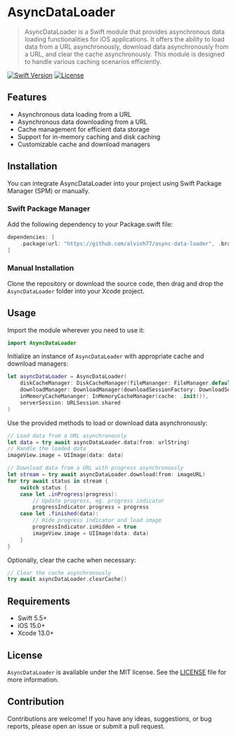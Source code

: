 # AsyncDataLoader
> AsyncDataLoader is a Swift module that provides asynchronous data loading functionalities for iOS applications. It offers the ability to load data from a URL asynchronously, download data asynchronously from a URL, and clear the cache asynchronously. This module is designed to handle various caching scenarios efficiently.

[![Swift Version][swift-image]][swift-url]
[![License][license-image]][license-url]

## Features
- Asynchronous data loading from a URL
- Asynchronous data downloading from a URL
- Cache management for efficient data storage
- Support for in-memory caching and disk caching
- Customizable cache and download managers

## Installation
You can integrate AsyncDataLoader into your project using Swift Package Manager (SPM) or manually.

### Swift Package Manager
Add the following dependency to your Package.swift file:
```swift
dependencies: [
    .package(url: "https://github.com/alvinh77/async-data-loader", .branch("main"))
]   
```
### Manual Installation
Clone the repository or download the source code, then drag and drop the `AsyncDataLoader` folder into your Xcode project.

## Usage
Import the module wherever you need to use it:
```swift
import AsyncDataLoader
```
Initialize an instance of `AsyncDataLoader` with appropriate cache and download managers:
```swift
let asyncDataLoader = AsyncDataLoader(
    diskCacheManager: DiskCacheManager(fileMananger: FileManager.default),
    downloadManager: DownloadManager(downloadSessionFactory: DownloadSessionFactory(serverSession: URLSession.shared)),
    inMemoryCacheMananger: InMemoryCacheManager(cache: .init()),
    serverSession: URLSession.shared
)
```
Use the provided methods to load or download data asynchronously:
```swift
// Load data from a URL asynchronously
let data = try await asyncDataLoader.data(from: urlString)
// Handle the loaded data
imageView.image = UIImage(data: data)

// Download data from a URL with progress asynchronously
let stream = try await asyncDataLoader.download(from: imageURL)
for try await status in stream {
    switch status {
    case let .inProgress(progress):
        // Update progress, eg. progress indicator
        progressIndicator.progress = progress
    case let .finished(data):
        // Hide progress indicator and load image
        progressIndicator.isHidden = true
        imageView.image = UIImage(data: data)
    }
}
```
Optionally, clear the cache when necessary:
```swift
// Clear the cache asynchronously
try await asyncDataLoader.clearCache()
```

## Requirements
- Swift 5.5+
- iOS 15.0+
- Xcode 13.0+

## License
`AsyncDataLoader` is available under the MIT license. See the [LICENSE][license-url] file for more information.

## Contribution
Contributions are welcome! If you have any ideas, suggestions, or bug reports, please open an issue or submit a pull request.

[swift-image]:https://img.shields.io/badge/swift-3.0-orange.svg
[swift-url]: https://swift.org/
[license-image]: https://img.shields.io/badge/License-MIT-blue.svg
[license-url]: https://github.com/alvinh77/async-data-loader/blob/main/LICENSE
